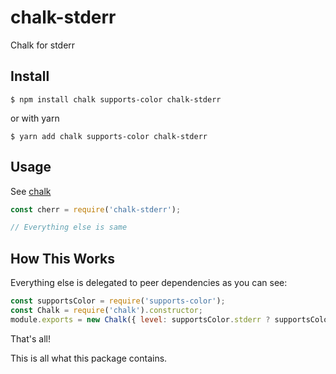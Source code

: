 # chalk-stderr

Chalk for stderr

## Install

`$ npm install chalk supports-color chalk-stderr`

or with yarn

`$ yarn add chalk supports-color chalk-stderr`

## Usage

See [chalk](https://github.com/chalk/chalk/blob/master/readme.md)

```js
const cherr = require('chalk-stderr');

// Everything else is same
```

## How This Works

Everything else is delegated to peer dependencies as you can see:

```js
const supportsColor = require('supports-color');
const Chalk = require('chalk').constructor;
module.exports = new Chalk({ level: supportsColor.stderr ? supportsColor.stderr.level : 0 });
```

That's all!

This is all what this package contains.
